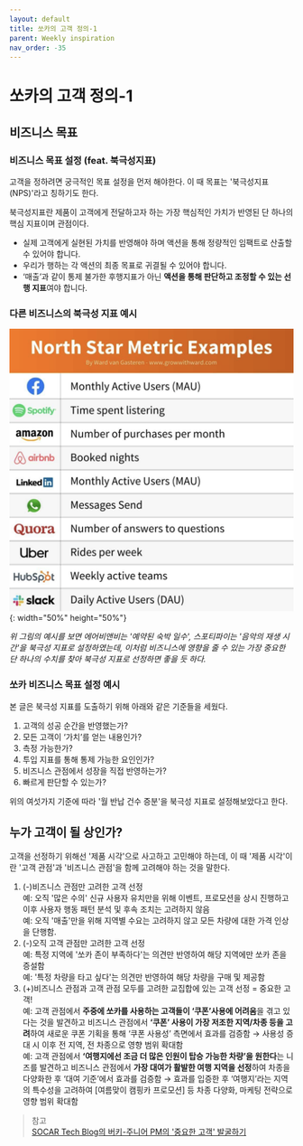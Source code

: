 ```yaml
---
layout: default
title: 쏘카의 고객 정의-1
parent: Weekly inspiration
nav_order: -35
---
```


# 쏘카의 고객 정의-1
## 비즈니스 목표

### 비즈니스 목표 설정 (feat. 북극성지표)
고객을 정하려면 궁극적인 목표 설정을 먼저 해야한다. 이 때 목표는 '북극성지표(NPS)'라고 칭하기도 한다.

북극성지표란 제품이 고객에게 전달하고자 하는 가장 핵심적인 가치가 반영된 단 하나의 핵심 지표이며 관점이다.

- 실제 고객에게 실현된 가치를 반영해야 하며 액션을 통해 정량적인 임팩트로 산출할 수 있어야 합니다.
- 우리가 행하는 각 액션의 최종 목표로 귀결될 수 있어야 합니다.
- ‘매출’과 같이 통제 불가한 후행지표가 아닌 **액션을 통해 판단하고 조정할 수 있는 선행 지표**여야 합니다.

### 다른 비즈니스의 북극성 지표 예시
![페이스북, 스포티파이, 아마존 등의 북극성 지표](../../assets/images/posts/20220828_polaris-metric-of-companies.png){: width="50%" height="50%"}

*위 그림의 예시를 보면 에어비앤비는 '예약된 숙박 일수', 스포티파이는 '음악의 재생 시간'을 북극성 지표로 설정하였는데, 이처럼 비즈니스에 영향을 줄 수 있는 가장 중요한 단 하나의 수치를 찾아 북극성 지표로 선정하면 좋을 듯 하다.*

### 쏘카 비즈니스 목표 설정 예시
본 글은 북극성 지표를 도출하기 위해 아래와 같은 기준들을 세웠다.
1. 고객의 성공 순간을 반영했는가?
2. 모든 고객이 ‘가치’를 얻는 내용인가?
3. 측정 가능한가?
4. 투입 지표를 통해 통제 가능한 요인인가?
5. 비즈니스 관점에서 성장을 직접 반영하는가?
6. 빠르게 판단할 수 있는가?

위의 여섯가지 기준에 따라 '월 반납 건수 증분'을 북극성 지표로 설정해보았다고 한다.

## 누가 고객이 될 상인가?
고객을 선정하기 위해선 '제품 시각'으로 사고하고 고민해야 하는데, 이 때 '제품 시각'이란 '고객 관점'과 '비즈니스 관점'을 함께 고려해야 하는 것을 말한다.

1. (-)비즈니스 관점만 고려한 고객 선정<br>
   예: 오직 '많은 수의' 신규 사용자 유치만을 위해 이벤트, 프로모션을 상시 진행하고 이후 사용자 행동 패턴 분석 및 후속 조치는 고려하지 않음<br>
   예: 오직 '매출'만을 위해 지역별 수요는 고려하지 않고 모든 차량에 대한 가격 인상을 단행함.
2. (-)오직 고객 관점만 고려한 고객 선정<br>
   예: 특정 지역에 '쏘카 존이 부족하다'는 의견만 반영하여 해당 지역에만 쏘카 존을 증설함<br>
   예: '특정 차량을 타고 싶다'는 의견만 반영하여 해당 차량을 구매 및 제공함
3. (+)비즈니스 관점과 고객 관점 모두를 고려한 교집합에 있는 고객 선정 = 중요한 고객!<br>
   예: 고객 관점에서 **주중에 쏘카를 사용하는 고객들이 ‘쿠폰’사용에 어려움**을 겪고 있다는 것을 발견하고 비즈니스 관점에서 **‘쿠폰’ 사용이 가장 저조한 지역/차종 등을 고려**하여 새로운 쿠폰 기획을 통해 ‘쿠폰 사용성’ 측면에서 효과를 검증함 → 사용성 증대 시 이후 전 지역, 전 차종으로 영향 범위 확대함<br>
   예: 고객 관점에서 **‘여행지에선 조금 더 많은 인원이 탑승 가능한 차량’을 원한다**는 니즈를 발견하고 비즈니스 관점에서 **가장 대여가 활발한 여행 지역을 선정**하여 차종을 다양화한 후 ‘대여 기준’에서 효과를 검증함 → 효과를 입증한 후 ‘여행지’라는 지역의 특수성을 고려하여 [여름맞이 캠핑카 프로모션] 등 차종 다양화, 마케팅 전략으로 영향 범위 확대함





> 참고<br>
> [SOCAR Tech Blog의 버키-주니어 PM의 '중요한 고객' 발굴하기](https://tech.socarcorp.kr/product/2022/08/26/important-customer.html)
